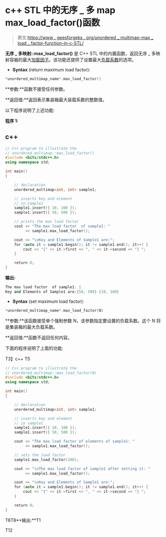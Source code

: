 # c++ STL 中的无序 _ 多 map max_load_factor()函数

> 原文:[https://www . geesforgeks . org/unordered _ multimap-max _ load _ factor-function-in-c-STL/](https://www.geeksforgeeks.org/unordered_multimap-max_load_factor-function-in-c-stl/)

**无序 _ 多映射::max_load_factor()** 是 C++ STL 中的内置函数，返回无序 _ 多映射容器的最大[加载因子](https://www.geeksforgeeks.org/unordered_multimap-load_factor-function-in-c-stl/)。该功能还提供了设置最大[负载系数](https://www.geeksforgeeks.org/unordered_multimap-load_factor-function-in-c-stl/)的选项。

*   **Syntax** (return maximum load factor):

```cpp
*unordered_multimap_name*.max_load_factor()

```

**参数:**函数不接受任何参数。

**返回值:**返回表示集装箱最大装载系数的整数值。

以下程序说明了上述功能:

**程序 1:**

## c++

```cpp
// C++ program to illustrate the
// unordered_multimap::max_load_factor()
#include <bits/stdc++.h>
using namespace std;

int main()
{

    // declaration
    unordered_multimap<int, int> sample1;

    // inserts key and element
    // in sample1
    sample1.insert({ 10, 100 });
    sample1.insert({ 50, 500 });

    // prints the max load factor
    cout << "The max load factor  of sample1: "
         << sample1.max_load_factor();

    cout << "\nKey and Elements of Sample1 are:";
    for (auto it = sample1.begin(); it != sample1.end(); it++) {
        cout << "{" << it->first << ", " << it->second << "} ";
    }

    return 0;
}
```

**输出:**

```cpp
The max load factor  of sample1: 1
Key and Elements of Sample1 are:{50, 500} {10, 100}

```

*   **Syntax** (set maximum load factor):

```cpp
*unordered_multimap_name*.max_load_factor(N)

```

**参数:**该函数接受单个强制参数 N，该参数指定要设置的负载系数。这个 N 将是集装箱的最大负载系数。

**返回值:**函数不返回任何内容。

下面的程序说明了上面的功能:

T3】c++ T5

```cpp
// C++ program to illustrate the
// unordered_multimap::max_load_factor(N)
#include <bits/stdc++.h>
using namespace std;

int main()
{

    // declaration
    unordered_multimap<int, int> sample1;

    // inserts key and element
    // in sample1
    sample1.insert({ 10, 100 });
    sample1.insert({ 50, 500 });

    cout << "The max load factor of elements of sample1: "
         << sample1.max_load_factor();

    // sets the load factor
    sample1.max_load_factor(100);

    cout << "\nThe max load factor of sample1 after setting it: "
         << sample1.max_load_factor();

    cout << "\nKey and Elements of Sample1 are:";
    for (auto it = sample1.begin(); it != sample1.end(); it++) {
        cout << "{" << it->first << ", " << it->second << "} ";
    }

    return 0;
}
```

T6T8**输出:**T1

T12